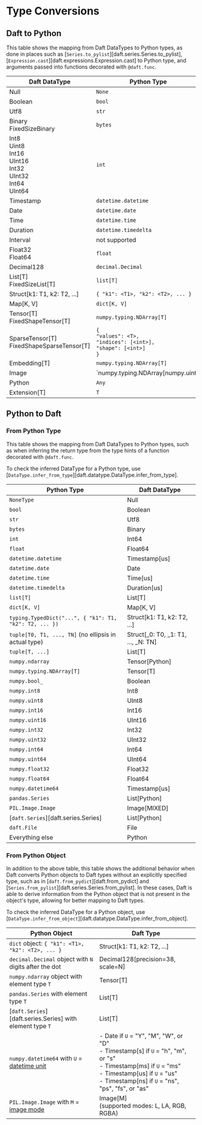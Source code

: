 # Type Conversions

## Daft to Python

<!-- Note: the conversions here should match the behavior of the Rust `impl IntoPyObject for Literal`: `src/daft-core/src-lit/python.rs` -->

This table shows the mapping from Daft DataTypes to Python types, as done in places such as [`Series.to_pylist`][daft.series.Series.to_pylist], [`Expression.cast`][daft.expressions.Expression.cast] to Python type, and arguments passed into functions decorated with `@daft.func`.

| Daft DataType                                                          | Python Type                                                                         |
|------------------------------------------------------------------------|-------------------------------------------------------------------------------------|
| Null                                                                   | `None`                                                                              |
| Boolean                                                                | `bool`                                                                              |
| Utf8                                                                   | `str`                                                                               |
| Binary<br>FixedSizeBinary                                              | `bytes`                                                                             |
| Int8<br>Uint8<br>Int16<br>UInt16<br>Int32<br>UInt32<br>Int64<br>UInt64 | `int`                                                                               |
| Timestamp                                                              | `datetime.datetime`                                                                 |
| Date                                                                   | `datetime.date`                                                                     |
| Time                                                                   | `datetime.time`                                                                     |
| Duration                                                               | `datetime.timedelta`                                                                |
| Interval                                                               | not supported                                                                       |
| Float32<br>Float64                                                     | `float`                                                                             |
| Decimal128                                                             | `decimal.Decimal`                                                                   |
| List[T]<br>FixedSizeList[T]                                            | `list[T]`                                                                           |
| Struct[k1: T1, k2: T2, ...]                                            | `{ "k1": <T1>, "k2": <T2>, ... }`                                                   |
| Map[K, V]                                                              | `dict[K, V]`                                                                        |
| Tensor[T]<br>FixedShapeTensor[T]                                       | `numpy.typing.NDArray[T]`                                                           |
| SparseTensor[T]<br>FixedShapeSparseTensor[T]                           | `{`<br>`"values": <T>,`<br>`"indices": [<int>],`<br>`"shape": [<int>]`<br>`}`       |
| Embedding[T]                                                           | `numpy.typing.NDArray[T]`                                                           |
| Image                                                                  | `numpy.typing.NDArray[numpy.uint8 | numpy.uint16 | numpy.float32]`                  |
| Python                                                                 | `Any`                                                                               |
| Extension[T]                                                           | `T`                                                                                 |

## Python to Daft

### From Python Type

<!-- Note: the conversions here should match the behavior of `DataType.infer_from_type` : `daft/datatype.py`  -->

This table shows the mapping from Daft DataTypes to Python types, such as when inferring the return type from the type hints of a function decorated with `@daft.func`.

To check the inferred DataType for a Python type, use [`DataType.infer_from_type`][daft.datatype.DataType.infer_from_type].

| **Python Type**                                         | **Daft DataType**                   |
|---------------------------------------------------------|-------------------------------------|
| `NoneType`                                              | Null                                |
| `bool`                                                  | Boolean                             |
| `str`                                                   | Utf8                                |
| `bytes`                                                 | Binary                              |
| `int`                                                   | Int64                               |
| `float`                                                 | Float64                             |
| `datetime.datetime`                                     | Timestamp[us]                       |
| `datetime.date`                                         | Date                                |
| `datetime.time`                                         | Time[us]                            |
| `datetime.timedelta`                                    | Duration[us]                        |
| `list[T]`                                               | List[T]                             |
| `dict[K, V]`                                            | Map[K, V]                           |
| `typing.TypedDict("...", { "k1": T1, "k2": T2, ... })`  | Struct[k1: T1, k2: T2, ...]         |
| `tuple[T0, T1, ..., TN]` (no ellipsis in actual type)   | Struct[_0: T0, _1: T1, ..., _N: TN] |
| `tuple[T, ...]`                                         | List[T]                             |
| `numpy.ndarray`                                         | Tensor[Python]                      |
| `numpy.typing.NDArray[T]`                               | Tensor[T]                           |
| `numpy.bool_`                                           | Boolean                             |
| `numpy.int8`                                            | Int8                                |
| `numpy.uint8`                                           | UInt8                               |
| `numpy.int16`                                           | Int16                               |
| `numpy.uint16`                                          | UInt16                              |
| `numpy.int32`                                           | Int32                               |
| `numpy.uint32`                                          | UInt32                              |
| `numpy.int64`                                           | Int64                               |
| `numpy.uint64`                                          | UInt64                              |
| `numpy.float32`                                         | Float32                             |
| `numpy.float64`                                         | Float64                             |
| `numpy.datetime64`                                      | Timestamp[us]                       |
| `pandas.Series`                                         | List[Python]                        |
| `PIL.Image.Image`                                       | Image[MIXED]                        |
| [`daft.Series`][daft.series.Series]                     | List[Python]                        |
| `daft.File`                                             | File                                |
| Everything else                                         | Python                              |

### From Python Object

<!-- Note: the conversions here should match the behavior of `DataType.infer_from_object` : `daft/datatype.py`  -->

In addition to the above table, this table shows the additional behavior when Daft converts Python objects to Daft types without an explicitly specified type, such as in [`daft.from_pydict`][daft.from_pydict] and [`Series.from_pylist`][daft.series.Series.from_pylist]. In these cases, Daft is able to derive information from the Python object that is not present in the object's type, allowing for better mapping to Daft types.

To check the inferred DataType for a Python object, use [`DataType.infer_from_object`][daft.datatype.DataType.infer_from_object].

| **Python Object**                                           | **Daft Type**                     |
|-------------------------------------------------------------|-----------------------------------|
| `dict` object: `{ "k1": <T1>, "k2": <T2>, ... }`            | Struct[k1: T1, k2: T2, ...]       |
| `decimal.Decimal` object with `N` digits after the dot      | Decimal128[precision=38, scale=N] |
| `numpy.ndarray` object with element type `T`                | Tensor[T]                         |
| `pandas.Series` with element type `T`                       | List[T]                           |
| [`daft.Series`][daft.series.Series]  with element type  `T` | List[T]                           |
| `numpy.datetime64` with `U` = [datetime unit](https://numpy.org/doc/stable/reference/arrays.datetime.html#datetime-units) | - Date if `U` = "Y", "M", "W", or "D"<br>- Timestamp[s] if `U` = "h", "m", or "s"<br>- Timestamp[ms] if `U` = "ms"<br>- Timestamp[us] if `U` = "us"<br>- Timestamp[ns] if `U` = "ns", "ps", "fs", or "as" |
| `PIL.Image.Image` with `M` = [image mode](https://pillow.readthedocs.io/en/stable/handbook/concepts.html#concept-modes) | Image[M]<br>(supported modes: L, LA, RGB, RGBA) |
